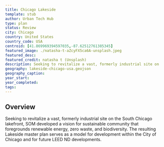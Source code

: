 ```yaml
---
title: Chicago Lakeside
template: stub
author: Urban Tech Hub
type: plan
status: Review
city: Chicago
country: United States
country_code: USA
centroid: [41.869969394597035,-87.62512761385345]
featured_image: ./natasha-t-aZcyFX5ca6A-unsplash.jpeg
featured_desc: 
featured_credit: natasha t (Unsplash)
description: Seeking to revitalize a vast, formerly industrial site on the South Chicago lakefront, SOM developed a vision for sustainable community that foregrounds renewable energy, zero waste, and biodiversity. The resulting Lakeside master plan serves as a model for development within the City of Chicago and for future LEED ND developments.
geography: lakeside-chicago-usa.geojson
geography_caption:
year_start:
year_completed:
tags:
---
```


## Overview

Seeking to revitalize a vast, formerly industrial site on the South Chicago lakefront, SOM developed a vision for sustainable community that foregrounds renewable energy, zero waste, and biodiversity.
The resulting Lakeside master plan serves as a model for development within the City of Chicago and for future LEED ND developments.
